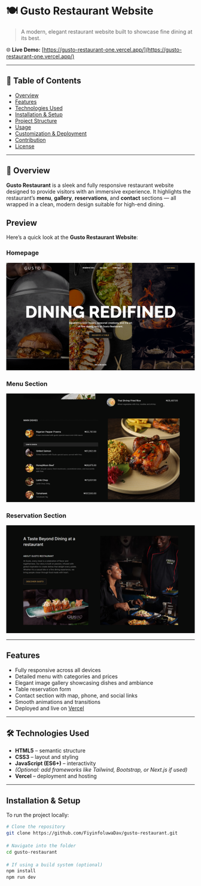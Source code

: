 # 🍽️ Gusto Restaurant Website  

> A modern, elegant restaurant website built to showcase fine dining at its best.  

🌐 **Live Demo:** [https://gusto-restaurant-one.vercel.app/](https://gusto-restaurant-one.vercel.app/)

---

## 📖 Table of Contents  
- [Overview](#overview)  
- [Features](#features)  
- [Technologies Used](#technologies-used)  
- [Installation & Setup](#installation--setup)  
- [Project Structure](#project-structure)  
- [Usage](#usage)  
- [Customization & Deployment](#customization--deployment)  
- [Contribution](#contribution)  
- [License](#license)  

---

## 🧠 Overview  
**Gusto Restaurant** is a sleek and fully responsive restaurant website designed to provide visitors with an immersive experience. It highlights the restaurant’s **menu**, **gallery**, **reservations**, and **contact** sections — all wrapped in a clean, modern design suitable for high-end dining.

## Preview  

Here’s a quick look at the **Gusto Restaurant Website**:

### Homepage
![Homepage Preview](./Img/preview/hero-section.png)

### Menu Section
![Menu Preview](./Img/preview/main-dishes.png)

### Reservation Section
![Reservation Preview](./Img/preview/about.png)

---

##  Features  
-  Fully responsive across all devices  
-  Detailed menu with categories and prices  
-  Elegant image gallery showcasing dishes and ambiance  
-  Table reservation form  
-  Contact section with map, phone, and social links  
-  Smooth animations and transitions  
-  Deployed and live on [Vercel](https://vercel.com)

---

## 🛠 Technologies Used  
- **HTML5** – semantic structure  
- **CSS3** – layout and styling  
- **JavaScript (ES6+)** – interactivity  
- *(Optional: add frameworks like Tailwind, Bootstrap, or Next.js if used)*  
- **Vercel** – deployment and hosting  

---

## Installation & Setup  

To run the project locally:

```bash
# Clone the repository
git clone https://github.com/FiyinfoluwaDav/gusto-restaurant.git

# Navigate into the folder
cd gusto-restaurant

# If using a build system (optional)
npm install
npm run dev
